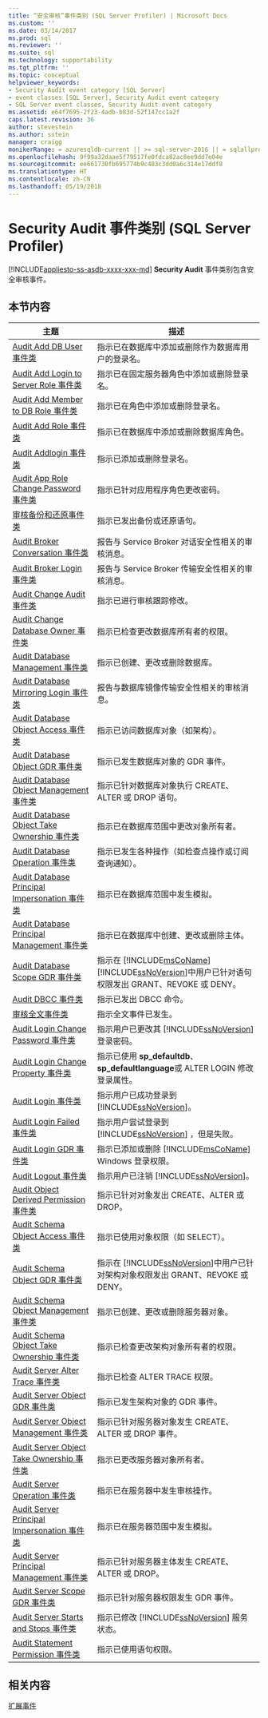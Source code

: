 ```yaml
---
title: “安全审核”事件类别 (SQL Server Profiler) | Microsoft Docs
ms.custom: ''
ms.date: 03/14/2017
ms.prod: sql
ms.reviewer: ''
ms.suite: sql
ms.technology: supportability
ms.tgt_pltfrm: ''
ms.topic: conceptual
helpviewer_keywords:
- Security Audit event category [SQL Server]
- event classes [SQL Server], Security Audit event category
- SQL Server event classes, Security Audit event category
ms.assetid: e64f7695-2f23-4adb-b83d-52f147cc1a2f
caps.latest.revision: 36
author: stevestein
ms.author: sstein
manager: craigg
monikerRange: = azuresqldb-current || >= sql-server-2016 || = sqlallproducts-allversions
ms.openlocfilehash: 9f99a32daae5f79517fe0fdca82ac8ee9dd7e04e
ms.sourcegitcommit: ee661730fb695774b9c483c3dd0a6c314e17ddf8
ms.translationtype: HT
ms.contentlocale: zh-CN
ms.lasthandoff: 05/19/2018
---
```

# <a name="security-audit-event-category-sql-server-profiler"></a>Security Audit 事件类别 (SQL Server Profiler)
[!INCLUDE[appliesto-ss-asdb-xxxx-xxx-md](../../includes/appliesto-ss-asdb-xxxx-xxx-md.md)]
  **Security Audit** 事件类别包含安全审核事件。  
  
## <a name="in-this-section"></a>本节内容  
  
|主题|描述|  
|-----------|-----------------|  
|[Audit Add DB User 事件类](../../relational-databases/event-classes/audit-add-db-user-event-class.md)|指示已在数据库中添加或删除作为数据库用户的登录名。|  
|[Audit Add Login to Server Role 事件类](../../relational-databases/event-classes/audit-add-login-to-server-role-event-class.md)|指示已在固定服务器角色中添加或删除登录名。|  
|[Audit Add Member to DB Role 事件类](../../relational-databases/event-classes/audit-add-member-to-db-role-event-class.md)|指示已在角色中添加或删除登录名。|  
|[Audit Add Role 事件类](../../relational-databases/event-classes/audit-add-role-event-class.md)|指示已在数据库中添加或删除数据库角色。|  
|[Audit Addlogin 事件类](../../relational-databases/event-classes/audit-addlogin-event-class.md)|指示已添加或删除登录名。|  
|[Audit App Role Change Password 事件类](../../relational-databases/event-classes/audit-app-role-change-password-event-class.md)|指示已针对应用程序角色更改密码。|  
|[审核备份和还原事件类](../../relational-databases/event-classes/audit-backup-and-restore-event-class.md)|指示已发出备份或还原语句。|  
|[Audit Broker Conversation 事件类](../../relational-databases/event-classes/audit-broker-conversation-event-class.md)|报告与 Service Broker 对话安全性相关的审核消息。|  
|[Audit Broker Login 事件类](../../relational-databases/event-classes/audit-broker-login-event-class.md)|报告与 Service Broker 传输安全性相关的审核消息。|  
|[Audit Change Audit 事件类](../../relational-databases/event-classes/audit-change-audit-event-class.md)|指示已进行审核跟踪修改。|  
|[Audit Change Database Owner 事件类](../../relational-databases/event-classes/audit-change-database-owner-event-class.md)|指示已检查更改数据库所有者的权限。|  
|[Audit Database Management 事件类](../../relational-databases/event-classes/audit-database-management-event-class.md)|指示已创建、更改或删除数据库。|  
|[Audit Database Mirroring Login 事件类](../../relational-databases/event-classes/audit-database-mirroring-login-event-class.md)|报告与数据库镜像传输安全性相关的审核消息。|  
|[Audit Database Object Access 事件类](../../relational-databases/event-classes/audit-database-object-access-event-class.md)|指示已访问数据库对象（如架构）。|  
|[Audit Database Object GDR 事件类](../../relational-databases/event-classes/audit-database-object-gdr-event-class.md)|指示已发生数据库对象的 GDR 事件。|  
|[Audit Database Object Management 事件类](../../relational-databases/event-classes/audit-database-object-management-event-class.md)|指示已针对数据库对象执行 CREATE、ALTER 或 DROP 语句。|  
|[Audit Database Object Take Ownership 事件类](../../relational-databases/event-classes/audit-database-object-take-ownership-event-class.md)|指示已在数据库范围中更改对象所有者。|  
|[Audit Database Operation 事件类](../../relational-databases/event-classes/audit-database-operation-event-class.md)|指示已发生各种操作（如检查点操作或订阅查询通知）。|  
|[Audit Database Principal Impersonation 事件类](../../relational-databases/event-classes/audit-database-principal-impersonation-event-class.md)|指示已在数据库范围中发生模拟。|  
|[Audit Database Principal Management 事件类](../../relational-databases/event-classes/audit-database-principal-management-event-class.md)|指示已在数据库中创建、更改或删除主体。|  
|[Audit Database Scope GDR 事件类](../../relational-databases/event-classes/audit-database-scope-gdr-event-class.md)|指示在 [!INCLUDE[msCoName](../../includes/msconame-md.md)] [!INCLUDE[ssNoVersion](../../includes/ssnoversion-md.md)]中用户已针对语句权限发出 GRANT、REVOKE 或 DENY。|  
|[Audit DBCC 事件类](../../relational-databases/event-classes/audit-dbcc-event-class.md)|指示已发出 DBCC 命令。|  
|[审核全文事件类](../../relational-databases/event-classes/audit-fulltext-event-class.md)|指示全文事件已发生。|  
|[Audit Login Change Password 事件类](../../relational-databases/event-classes/audit-login-change-password-event-class.md)|指示用户已更改其 [!INCLUDE[ssNoVersion](../../includes/ssnoversion-md.md)] 登录密码。|  
|[Audit Login Change Property 事件类](../../relational-databases/event-classes/audit-login-change-property-event-class.md)|指示已使用 **sp_defaultdb**、 **sp_defaultlanguage**或 ALTER LOGIN 修改登录属性。|  
|[Audit Login 事件类](../../relational-databases/event-classes/audit-login-event-class.md)|指示用户已成功登录到 [!INCLUDE[ssNoVersion](../../includes/ssnoversion-md.md)]。|  
|[Audit Login Failed 事件类](../../relational-databases/event-classes/audit-login-failed-event-class.md)|指示用户尝试登录到 [!INCLUDE[ssNoVersion](../../includes/ssnoversion-md.md)] ，但是失败。|  
|[Audit Login GDR 事件类](../../relational-databases/event-classes/audit-login-gdr-event-class.md)|指示已添加或删除 [!INCLUDE[msCoName](../../includes/msconame-md.md)] Windows 登录权限。|  
|[Audit Logout 事件类](../../relational-databases/event-classes/audit-logout-event-class.md)|指示用户已注销 [!INCLUDE[ssNoVersion](../../includes/ssnoversion-md.md)]。|  
|[Audit Object Derived Permission 事件类](../../relational-databases/event-classes/audit-object-derived-permission-event-class.md)|指示已针对对象发出 CREATE、ALTER 或 DROP。|  
|[Audit Schema Object Access 事件类](../../relational-databases/event-classes/audit-schema-object-access-event-class.md)|指示已使用对象权限（如 SELECT）。|  
|[Audit Schema Object GDR 事件类](../../relational-databases/event-classes/audit-schema-object-gdr-event-class.md)|指示在 [!INCLUDE[ssNoVersion](../../includes/ssnoversion-md.md)]中用户已针对架构对象权限发出 GRANT、REVOKE 或 DENY。|  
|[Audit Schema Object Management 事件类](../../relational-databases/event-classes/audit-schema-object-management-event-class.md)|指示已创建、更改或删除服务器对象。|  
|[Audit Schema Object Take Ownership 事件类](../../relational-databases/event-classes/audit-schema-object-take-ownership-event-class.md)|指示已检查更改架构对象所有者的权限。|  
|[Audit Server Alter Trace 事件类](../../relational-databases/event-classes/audit-server-alter-trace-event-class.md)|指示已检查 ALTER TRACE 权限。|  
|[Audit Server Object GDR 事件类](../../relational-databases/event-classes/audit-server-object-gdr-event-class.md)|指示已发生架构对象的 GDR 事件。|  
|[Audit Server Object Management 事件类](../../relational-databases/event-classes/audit-server-object-management-event-class.md)|指示已针对服务器对象发生 CREATE、ALTER 或 DROP 事件。|  
|[Audit Server Object Take Ownership 事件类](../../relational-databases/event-classes/audit-server-object-take-ownership-event-class.md)|指示已更改服务器对象所有者。|  
|[Audit Server Operation 事件类](../../relational-databases/event-classes/audit-server-operation-event-class.md)|指示已在服务器中发生审核操作。|  
|[Audit Server Principal Impersonation 事件类](../../relational-databases/event-classes/audit-server-principal-impersonation-event-class.md)|指示已在服务器范围中发生模拟。|  
|[Audit Server Principal Management 事件类](../../relational-databases/event-classes/audit-server-principal-management-event-class.md)|指示已针对服务器主体发生 CREATE、ALTER 或 DROP。|  
|[Audit Server Scope GDR 事件类](../../relational-databases/event-classes/audit-server-scope-gdr-event-class.md)|指示已针对服务器权限发生 GDR 事件。|  
|[Audit Server Starts and Stops 事件类](../../relational-databases/event-classes/audit-server-starts-and-stops-event-class.md)|指示已修改 [!INCLUDE[ssNoVersion](../../includes/ssnoversion-md.md)] 服务状态。|  
|[Audit Statement Permission 事件类](../../relational-databases/event-classes/audit-statement-permission-event-class.md)|指示已使用语句权限。|  
  
## <a name="related-content"></a>相关内容  
 [扩展事件](../../relational-databases/extended-events/extended-events.md)  
  
  
